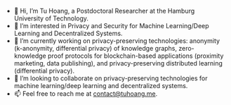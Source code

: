 - 👋 Hi, I’m Tu Hoang, a Postdoctoral Researcher at the Hamburg University of Technology.
- 👀 I’m interested in Privacy and Security for Machine Learning/Deep Learning and Decentralized Systems.
- 🌱 I’m currently working on privacy-preserving technologies: anonymity (k-anonymity, differential privacy) of knowledge graphs, zero-knowledge proof protocols for blockchain-based applications (proximity marketing, data publishing), and privacy-preserving distributed learning (differential privacy).
- 💞️ I’m looking to collaborate on privacy-preserving technologies for machine learning/deep learning and decentralized systems.
- 📫 Feel free to reach me at [contact@tuhoang.me](mailto:contact@tuhoang.me).

<!---
tuhoag/tuhoag is a ✨ special ✨ repository because its `README.md` (this file) appears on your GitHub profile.
You can click the Preview link to take a look at your changes.
--->
